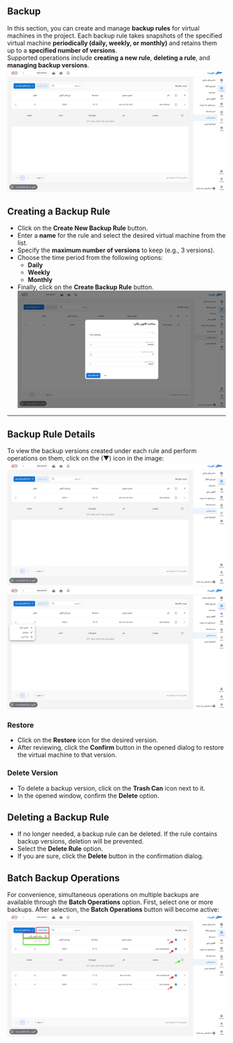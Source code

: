 ## Backup

In this section, you can create and manage **backup rules** for virtual machines in the project. Each backup rule takes snapshots of the specified virtual machine **periodically (daily, weekly, or monthly)** and retains them up to a **specified number of versions**.  
Supported operations include **creating a new rule**, **deleting a rule**, and **managing backup versions**.
![Backups: backups](img/iaas-backups-overview.png)

## Creating a Backup Rule

- Click on the **Create New Backup Rule** button.
- Enter a **name** for the rule and select the desired virtual machine from the list.
- Specify the **maximum number of versions** to keep (e.g., 3 versions).
- Choose the time period from the following options:
  - **Daily**
  - **Weekly**
  - **Monthly**
- Finally, click on the **Create Backup Rule** button.
  ![Backups: backups](img/iaas-backups-new.png)

---

## Backup Rule Details

To view the backup versions created under each rule and perform operations on them, click on the (▼) icon in the image:
![Backups: backups](img/iaas-backups-overview.png)
![Backups: backups](img/iaas-backups-options.png)

### Restore

- Click on the **Restore** icon for the desired version.
- After reviewing, click the **Confirm** button in the opened dialog to restore the virtual machine to that version.

### Delete Version

- To delete a backup version, click on the **Trash Can** icon next to it.
- In the opened window, confirm the **Delete** option.

## Deleting a Backup Rule

- If no longer needed, a backup rule can be deleted. If the rule contains backup versions, deletion will be prevented.
- Select the **Delete Rule** option.
- If you are sure, click the **Delete** button in the confirmation dialog.

## Batch Backup Operations

For convenience, simultaneous operations on multiple backups are available through the **Batch Operations** option. First, select one or more backups. After selection, the **Batch Operations** button will become active:
![Backups: backups](img/iaas-backups-group-options.png)
